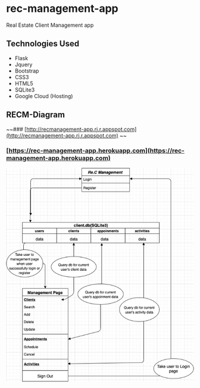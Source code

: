# rec-management-app
Real Estate Client Management app

## Technologies Used
* Flask
* Jquery
* Bootstrap
* CSS3
* HTML5
* SQLite3
* Google Cloud (Hosting)

## RECM-Diagram
~~### [http://recmanagement-app.rj.r.appspot.com](http://recmanagement-app.rj.r.appspot.com) ~~
### [https://rec-management-app.herokuapp.com](https://rec-management-app.herokuapp.com)
![Screenshot](/RECM-Diagram.jpg)
